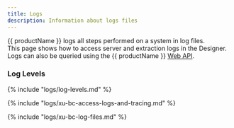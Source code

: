 ```yaml
---
title: Logs
description: Information about logs files
---
```


{{ productName }} logs all steps performed on a system in log files. <br>
This page shows how to access server and extraction logs in the Designer.
Logs can also be queried using the {{ productName }} [Web API](../web-api.md).

### Log Levels

{% include "logs/log-levels.md" %}

{% include "logs/xu-bc-access-logs-and-tracing.md" %}

{% include "logs/xu-bc-log-files.md" %}

